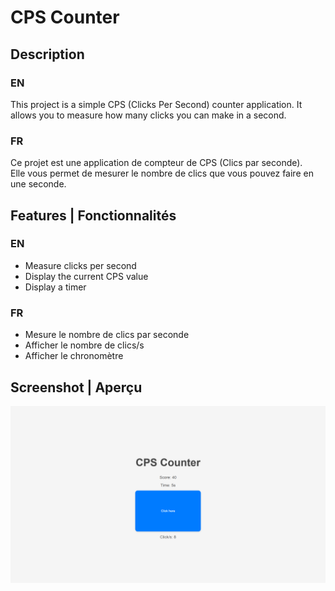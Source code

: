 # CPS Counter

## Description
### EN 
This project is a simple CPS (Clicks Per Second) counter application. It allows you to measure how many clicks you can make in a second.

### FR 
Ce projet est une application de compteur de CPS (Clics par seconde).   
Elle vous permet de mesurer le nombre de clics que vous pouvez faire en une seconde.

## Features | Fonctionnalités 
### EN 
- Measure clicks per second
- Display the current CPS value
- Display a timer 
### FR 
- Mesure le nombre de clics par seconde
- Afficher le nombre de clics/s 
- Afficher le chronomètre 

## Screenshot | Aperçu 
![Project Screenshot](./images/screenshot.PNG)
